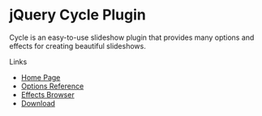 jQuery Cycle Plugin
===================

Cycle is an easy-to-use slideshow plugin that provides many options and effects for creating beautiful slideshows.

Links

* [Home Page](http://jquery.malsup.com/cycle/)
* [Options Reference](http://jquery.malsup.com/cycle/options.html)
* [Effects Browser](http://jquery.malsup.com/cycle/browser.html)
* [Download](http://jquery.malsup.com/cycle/download.html)
 